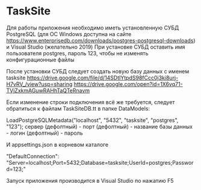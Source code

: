 # TaskSite
Для работы приложения необходимо иметь установленную СУБД PostgreSQL 
(для ОС Windows доступна на сайте https://www.enterprisedb.com/downloads/postgres-postgresql-downloads) и Visual Studio (желательно 2019)
При установке СУБД оставить имя пользователя postgres, пароль 123, чтобы не изменять конфигурационные файлы

После установки СУБД следует создать новую базу данных с именем tasksite
https://drive.google.com/file/d/14SDtIYtpdS98fCcc0j3ki8urj-H7vRV_/view?usp=sharing
https://drive.google.com/open?id=1X6vq71-TVjZxkmAGuwRAHhTaQTeRnavm

Если изменение строки подключения всё же требуется, следует обратиться к файлам TaskSiteDB.tt в папке DataModels:

LoadPostgreSQLMetadata("localhost", "5432", "tasksite", "postgres", "123");
сервер (дефолтный) - порт (дефолтный) - название базы данных - логин (дефолтный) - пароль

И appsettings.json в корневом каталоге

"DefaultConnection": "Server=localhost;Port=5432;Database=tasksite;UserId=postgres;Password=123;"

Запуск приложения производится в Visual Studio по нажатию F5

